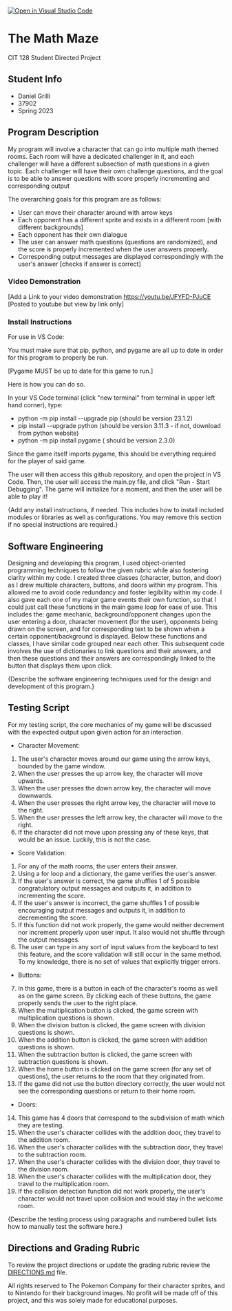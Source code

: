 [![Open in Visual Studio Code](https://classroom.github.com/assets/open-in-vscode-c66648af7eb3fe8bc4f294546bfd86ef473780cde1dea487d3c4ff354943c9ae.svg)](https://classroom.github.com/online_ide?assignment_repo_id=10769082&assignment_repo_type=AssignmentRepo)

# The Math Maze

CIT 128 Student Directed Project

## Student Info

* Daniel Grilli
* 37902
* Spring 2023

## Program Description

My program will involve a character that can go into multiple math themed rooms. Each room will have a dedicated challenger in it, and each challenger will have a different subsection of math questions in a given topic. Each challenger will have their own challenge questions, and the goal is to be able to answer questions with score properly incrementing and corresponding output

The overarching goals for this program are as follows: 
- User can move their character around with arrow keys
- Each opponent has a different sprite and exists in a different room [with different backgrounds]
- Each opponent has their own dialogue
- The user can answer math questions (questions are randomized), and the score is properly incremented when the user answers properly.
- Corresponding output messages are displayed correspondingly with the user's answer [checks if answer is correct]

### Video Demonstration

[Add a Link to your video demonstration
https://youtu.be/JFYFD-PJuCE
[Posted to youtube but view by link only]

### Install Instructions

For use in VS Code:

You must make sure that pip, python, and pygame are all up to date in order for this program to properly be run.

[Pygame MUST be up to date for this game to run.]

Here is how you can do so.

In your VS Code terminal (click "new terminal" from terminal in upper left hand corner), type:

* python -m pip install --upgrade pip (should be version 23.1.2)
* pip install --upgrade python (should be version 3.11.3 - if not, download from python website)
* python -m pip install pygame ( should be version 2.3.0)

Since the game itself imports pygame, this should be everything required for the player of said game. 

The user will then access this github repository, and open the project in VS Code. Then, the user will access the main.py file, and click "Run - Start Debugging". The game will initialize for a moment, and then the user will be able to play it!

{Add any install instructions, if needed. This includes how to install included modules or libraries as well as configurations. You may remove this section if no special instructions are required.}

## Software Engineering

Designing and developing this program, I used object-oriented programming techniques to follow the given rubric while also fostering clarity within my code. 
I created three classes (character, button, and door) as I drew multiple characters, buttons, and doors within my program. This allowed me to avoid code redundancy and foster legibility within my code. I also gave each one of my major game events their own function, so that I could just call these functions in the main game loop for ease of use. This includes the: game mechanic, background/opponent changes upon the user entering a door, character movement (for the user), opponents being drawn on the screen, and for corresponding text to be shown when a certain opponent/background is displayed. Below these functions and classes, I have similar code grouped near each other. This subsequent code involves the use of dictionaries to link questions and their answers, and then these questions and their answers are correspondingly linked to the button that displays them upon click.

{Describe the software engineering techniques used for the design and development of this program.}

## Testing Script

For my testing script, the core mechanics of my game will be discussed with the expected output upon given action for an interaction.
* Character Movement: 
1) The user's character moves around our game using the arrow keys, bounded by the game window.
2) When the user presses the up arrow key, the character will move upwards.
3) When the user presses the down arrow key, the character will move downwards.
4) When the user presses the right arrow key, the character will move to the right.
5) When the user presses the left arrow key, the character will move to the right.
6) If the character did not move upon pressing any of these keys, that would be an issue. Luckily, this is not the case.
* Score Validation:
1) For any of the math rooms, the user enters their answer.
2) Using a for loop and a dictionary, the game verifies the user's answer.
3) If the user's answer is correct, the game shuffles 1 of 5 possible congratulatory output messages and outputs it, in addition to incrementing the score.
4) If the user's answer is incorrect, the game shuffles 1 of possible encouraging output messages and outputs it, in addition to decrementing the score. 
5) If this function did not work properly, the game would neither decrement nor increment properly upon user input. It also would not shuffle through the output messages.
6) The user can type in any sort of input values from the keyboard to test this feature, and the score validation will still occur in the same method. To my knowledge, there is no set of values that explicitly trigger errors.
* Buttons:
7) In this game, there is a button in each of the character's rooms as well as on the game screen. By clicking each of these buttons, the game properly sends the user to the right place. 
8) When the multiplication button is clicked, the game screen with multiplication questions is shown. 
9) When the division button is clicked, the game screen with division questions is shown. 
10) When the addition button is clicked, the game screen with addition questions is shown. 
11) When the subtraction button is clicked, the game screen with subtraction questions is shown. 
12) When the home button is clicked on the game screen (for any set of questions), the user returns to the room that they originated from.  
13) If the game did not use the button directory correctly, the user would not see the corresponding questions or return to their home room.
* Doors:
14) This game has 4 doors that correspond to the subdivision of math which they are testing.
15) When the user's character collides with the addition door, they travel to the addition room.
16) When the user's character collides with the subtraction door, they travel to the subtraction room.
17) When the user's character collides with the division door, they travel to the division room. 
18) When the user's character collides with the multiplication door, they travel to the multiplication room.
19) If the collision detection function did not work properly, the user's character would not travel upon collision and would stay in the welcome room. 

{Describe the testing process using paragraphs and numbered bullet lists how to manually test the software here.}

## Directions and Grading Rubric

To review the project directions or update the grading rubric review the [DIRECTIONS.md](DIRECTIONS.md) file.

All rights reserved to The Pokemon Company for their character sprites, and to Nintendo for their background images. No profit will be made off of this project, and this was solely made for educational purposes. 
